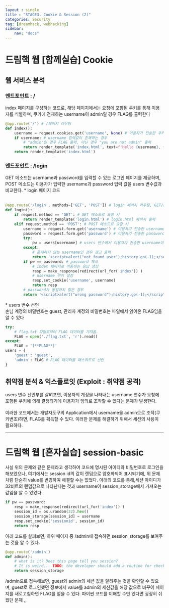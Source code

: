 ```yaml
---
layout : single
title : "STAGE3. Cookie & Session (2)"
categories: Security
tag: [dreamhack, webhacking]
sidebar:
    nav: "docs"
---
```

# 드림핵 웹 [함께실습] Cookie
## 웹 서비스 분석
### 엔드포인트 : /
index 페이지를 구성하는 코드로, 해당 페이지에서는 요청에 포함된 쿠키를 통해 이용자를 식별하며, 쿠키에 전재하는 username이 admin일 경우 FLAG를 출력한다
```python
@app.route('/') # /페이지 라우팅
def index():
    username = request.cookies.get('username', None) # 이용자가 전송한 쿠키의 username 입력값을 가져옴
    if username: # username 입력값이 존재하는 경우
        # "admin"인 경우 FLAG 출력, 아닌 경우 "you are not admin" 출력
        return render_template('index.html', text=f'Hello {username}, {"flag is " + FLAG if username == "admin" else "you are not admin"}') 
    return render_template('index.html')
```

### 엔드포인트 : /login
GET 메소드는 username과 password를 입력할 수 있는 로그인 페이지를 제공하며, POST 메소드는 이용자가 입력한 username과 password 입력 값을 users 변수값과 비교한다.
\* login 페이지 코드 <br><br>
```python
@app.route('/login', methods=['GET', 'POST']) # login 페이지 라우팅, GET/POST 메소드로 접근 가능
def login():
    if request.method == 'GET': # GET 메소드로 요청 시
        return render_template('login.html') # login.html 페이지 출력
    elif request.method == 'POST': # POST 메소드로 요청 시
        username = request.form.get('username') # 이용자가 전송한 username 입력값을 가져옴
        password = request.form.get('password') # 이용자가 전송한 password 입력값을 가져옴
        try:
            pw = users[username] # users 변수에서 이용자가 전송한 username이 존재하는지 확인
        except: 
            # 존재하지 않는 username인 경우 경고 출력
            return '<script>alert("not found user");history.go(-1);</script>' 
        if pw == password: # password 체크
            # index 페이지로 이동하는 응답 생성
            resp = make_response(redirect(url_for('index')) ) 
            # username 쿠키 설정
            resp.set_cookie('username', username) 
            return resp 
        # password가 동일하지 않은 경우
        return '<script>alert("wrong password");history.go(-1);</script>' 
```

\* users 변수 선언<br>
손님 계정의 비밀번호는 guest, 관리자 계정의 비밀번호는 파일에서 읽어온 FLAG임을 알 수 있다
```python
try:
    # flag.txt 파일로부터 FLAG 데이터를 가져옴.
    FLAG = open('./flag.txt', 'r').read() 
except:
    FLAG = '[**FLAG**]'
users = {
    'guest': 'guest',
    'admin': FLAG # FLAG 데이터를 패스워드로 선언
}
```

## 취약점 분석 & 익스플로잇 (Exploit : 취약점 공격)
users 변수 선언부를 살벼포면, 이용자의 계정을 나타내는 username 변수가 요청에 포함된 쿠키에 의해 결정되기에 이용자가 임의로 조작할 수 있다는 문제가 발생한다.
<br><br>
이러한 코드에서는 개발자도구의 Application에서 username을 admin으로 조작(쿠키변조)하면, FLAG를 획득할 수 있다. 이러한 문제를 해결하기 위해서 세션의 사용이 필요하다.

---

# 드림핵 웹 [혼자실습] session-basic
사실 위의 문제와 같은 문제라고 생각하여 코드에 명시된 아이디와 비밀번호로 로그인을 해보았으나, 여기에서는 session id의 값이 랜덤으로 암호화되어 표시되기에, 위 문제처럼 단순히 value를 변경하여 해결할 수는 없었다. 아래의 코드를 통해,세션 아이디가 32비트의 랜덤값으로 나타난다는 것과 username이 session_storage에서 가져오는 값임을 알 수 있었다.

```python
if pw == password:
    resp = make_response(redirect(url_for('index')) )
    session_id = os.urandom(32).hex()
    session_storage[session_id] = username
    resp.set_cookie('sessionid', session_id)
    return resp 
```
아래 코드를 살펴보면, 하위 페이지 중 /admin에 접속하면 session_storage를 보여주는 것을 알 수 있다. 
```python
@app.route('/admin')
def admin():
    # what is it? Does this page tell you session? 
    # It is weird... TODO: the developer should add a routine for checking privilege 
    return session_storage
```
/admin으로 접속해보면, guest와 admin의 세션 값을 알려주는 것을 확인할 수 있으며, guest로 로그인했던 정보에서 value를 admin의 세션값을 해당 값으로 바꾸어 페이지를 새로고침하면 FLAG를 얻을 수 있다. 파이썬 코드를 이해할 수만 있다면 굉장히 쉬웠던 문제 ,,
